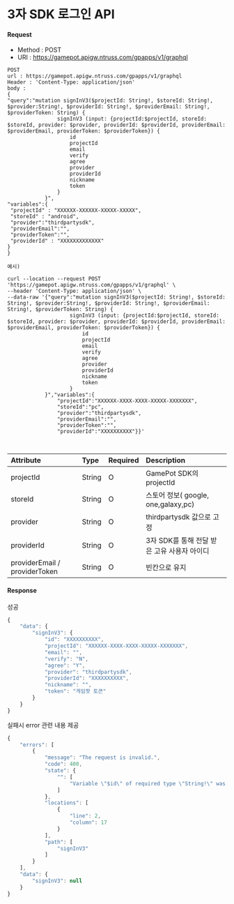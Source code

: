 # 3자 SDK 로그인 API 

#### Request


 - Method : POST
 - URI : https://gamepot.apigw.ntruss.com/gpapps/v1/graphql

```text
POST
url : https://gamepot.apigw.ntruss.com/gpapps/v1/graphql
Header : 'Content-Type: application/json'
body : 
{
"query":"mutation signInV3($projectId: String!, $storeId: String!, $provider:String!, $providerId: String!, $providerEmail: String!, $providerToken: String) {
                signInV3 (input: {projectId:$projectId, storeId: $storeId, provider: $provider, providerId: $providerId, providerEmail: $providerEmail, providerToken: $providerToken}) {
                    id
                    projectId
                    email
                    verify
                    agree
                    provider
                    providerId
                    nickname
                    token
                }
            }",
"variables":{
 "projectId" : "XXXXXX-XXXXXX-XXXXX-XXXXX",
 "storeId" : "android",
 "provider":"thirdpartysdk",
 "providerEmail":"",
 "providerToken":"",
 "providerId" : "XXXXXXXXXXXXX"
}
}
```

```text
예시)

curl --location --request POST 'https://gamepot.apigw.ntruss.com/gpapps/v1/graphql' \
--header 'Content-Type: application/json' \
--data-raw '{"query":"mutation signInV3($projectId: String!, $storeId: String!, $provider:String!, $providerId: String!, $providerEmail: String!, $providerToken: String) {
                    signInV3 (input: {projectId:$projectId, storeId: $storeId, provider: $provider, providerId: $providerId, providerEmail: $providerEmail, providerToken: $providerToken}) {                    
                        id                    
                        projectId                    
                        email                    
                        verify                    
                        agree                    
                        provider                    
                        providerId                    
                        nickname                    
                        token                
                    }            
            }","variables":{
                "projectId":"XXXXXX-XXXX-XXXX-XXXXX-XXXXXXX",
                "storeId":"pc",
                "provider":"thirdpartysdk",
                "providerEmail":"",
                "providerToken":"",
                "providerId":"XXXXXXXXXX"}}'



```
| Attribute    | Type   | Required | Description                  |
| :-------- | :----- | :------- | :--------------------------- |
| projectId  | String | O        |   GamePot SDK의 projectId   |
| storeId   | String | O        |   스토어 정보( google, one,galaxy,pc)   |
| provider   | String | O        |   thirdpartysdk 값으로 고정  |
| providerId   | String | O        |  3자 SDK를 통해 전달 받은 고유 사용자 아이디  |
| providerEmail / providerToken  | String | O        |  빈칸으로 유지   |




#### Response

성공

```javascript
{
    "data": {
        "signInV3": {
            "id": "XXXXXXXXXX",
            "projectId": "XXXXXX-XXXX-XXXX-XXXXX-XXXXXXX",
            "email": "",
            "verify": "N",
            "agree": "Y",
            "provider": "thirdpartysdk",
            "providerId": "XXXXXXXXXX",
            "nickname": "",
            "token": "게임팟 토큰"
        }
    }
}
```




실패시 error 관련 내용 제공
```javascript
{
    "errors": [
        {
            "message": "The request is invalid.",
            "code": 400,
            "state": {
                "": [
                    "Variable \"$id\" of required type \"String!\" was not provided."
                ]
            },
            "locations": [
                {
                    "line": 2,
                    "column": 17
                }
            ],
            "path": [
                "signInV3"
            ]
        }
    ],
    "data": {
        "signInV3": null
    }
}
```


